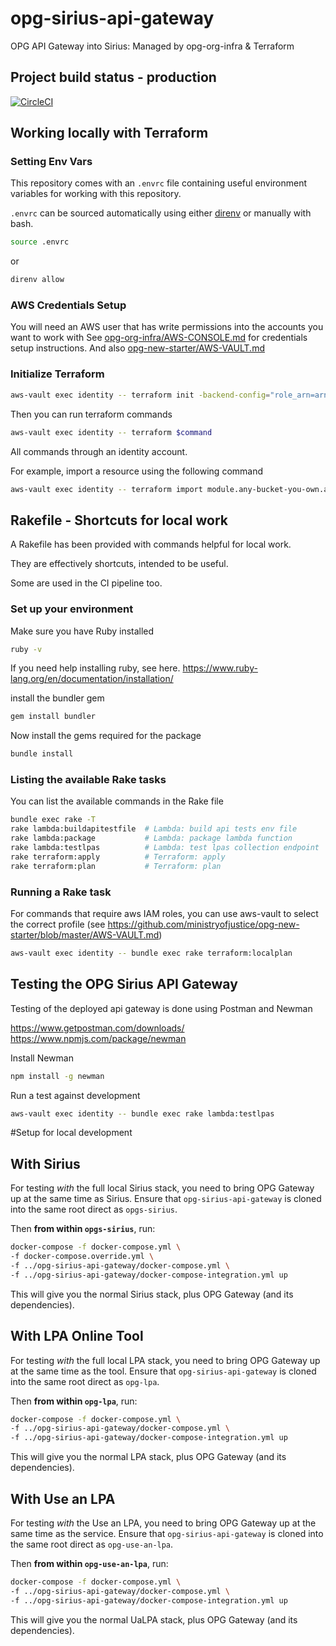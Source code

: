 # opg-sirius-api-gateway
OPG API Gateway into Sirius: Managed by opg-org-infra &amp; Terraform

## Project build status - production
[![CircleCI](https://circleci.com/gh/ministryofjustice/opg-sirius-api-gateway/tree/master.svg?style=svg)](https://circleci.com/gh/ministryofjustice/opg-sirius-api-gateway/tree/master)


## Working locally with Terraform

### Setting Env Vars

This repository comes with an `.envrc` file containing useful environment variables for working with this repository.

`.envrc` can be sourced automatically using either [direnv](https://direnv.net) or manually with bash.

```bash
source .envrc
```
or
```bash
direnv allow
```

### AWS Credentials Setup
You will need an AWS user that has write permissions into the accounts you want to work with
See [opg-org-infra/AWS-CONSOLE.md](https://github.com/ministryofjustice/opg-org-infra/blob/master/AWS-CONSOLE.md) for credentials setup instructions.
And also [opg-new-starter/AWS-VAULT.md](https://github.com/ministryofjustice/opg-new-starter/blob/master/AWS-VAULT.md)

### Initialize Terraform

```bash
aws-vault exec identity -- terraform init -backend-config="role_arn=arn:aws:iam::311462405659:role/management-admin"
```

Then you can run terraform commands

```bash
aws-vault exec identity -- terraform $command
```

All commands through an identity account.

For example, import a resource using the following command

```bash
aws-vault exec identity -- terraform import module.any-bucket-you-own.aws_s3_bucket.bucket any-bucket-you-own
```

## Rakefile - Shortcuts for local work
A Rakefile has been provided with commands helpful for local work.

They are effectively shortcuts, intended to be useful.

Some are used in the CI pipeline too.

### Set up your environment
Make sure you have Ruby installed
```bash
ruby -v
```

If you need help installing ruby, see here. https://www.ruby-lang.org/en/documentation/installation/

install the bundler gem
```bash
gem install bundler
```

Now install the gems required for the package
```bash
bundle install
```


### Listing the available Rake tasks
You can list the available commands in the Rake file

```bash
bundle exec rake -T
rake lambda:buildapitestfile  # Lambda: build api tests env file
rake lambda:package           # Lambda: package lambda function
rake lambda:testlpas          # Lambda: test lpas collection endpoint
rake terraform:apply          # Terraform: apply
rake terraform:plan           # Terraform: plan
```


### Running a Rake task
For commands that require aws IAM roles, you can use aws-vault to select the correct profile
(see https://github.com/ministryofjustice/opg-new-starter/blob/master/AWS-VAULT.md)

```bash
aws-vault exec identity -- bundle exec rake terraform:localplan
```


## Testing the OPG Sirius API Gateway

Testing of the deployed api gateway is done using Postman and Newman

https://www.getpostman.com/downloads/
https://www.npmjs.com/package/newman

Install Newman
```bash
npm install -g newman
```

Run a test against development
```bash
aws-vault exec identity -- bundle exec rake lambda:testlpas
```

#Setup for local development

## With Sirius

For testing _with_ the full local Sirius stack, you need to bring OPG Gateway up at the same time as Sirius.
Ensure that `opg-sirius-api-gateway` is cloned into the same root direct as `opgs-sirius`.

Then **from within `opgs-sirius`**, run:

```bash
docker-compose -f docker-compose.yml \
-f docker-compose.override.yml \
-f ../opg-sirius-api-gateway/docker-compose.yml \
-f ../opg-sirius-api-gateway/docker-compose-integration.yml up
```

This will give you the normal Sirius stack, plus OPG Gateway (and its dependencies).

## With LPA Online Tool

For testing _with_ the full local LPA stack, you need to bring OPG Gateway up at the same time as the tool.
Ensure that `opg-sirius-api-gateway` is cloned into the same root direct as `opg-lpa`.

Then **from within `opg-lpa`**, run:

```bash
docker-compose -f docker-compose.yml \
-f ../opg-sirius-api-gateway/docker-compose.yml \
-f ../opg-sirius-api-gateway/docker-compose-integration.yml up
```

This will give you the normal LPA stack, plus OPG Gateway (and its dependencies).

## With Use an LPA

For testing _with_ the Use an LPA, you need to bring OPG Gateway up at the same time as the service.
Ensure that `opg-sirius-api-gateway` is cloned into the same root direct as `opg-use-an-lpa`.

Then **from within `opg-use-an-lpa`**, run:

```bash
docker-compose -f docker-compose.yml \
-f ../opg-sirius-api-gateway/docker-compose.yml \
-f ../opg-sirius-api-gateway/docker-compose-integration.yml up
```

This will give you the normal UaLPA stack, plus OPG Gateway (and its dependencies).
